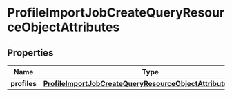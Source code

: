 
# ProfileImportJobCreateQueryResourceObjectAttributes

## Properties
| Name | Type | Description | Notes |
| ------------ | ------------- | ------------- | ------------- |
| **profiles** | [**ProfileImportJobCreateQueryResourceObjectAttributesProfiles**](ProfileImportJobCreateQueryResourceObjectAttributesProfiles.md) |  |  |



